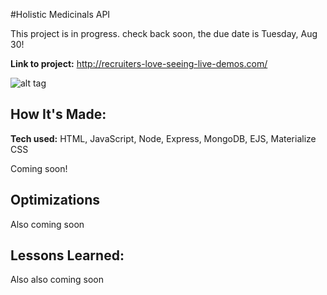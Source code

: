 #Holistic Medicinals API

This project is in progress. check back soon, the due date is Tuesday, Aug 30!

**Link to project:** http://recruiters-love-seeing-live-demos.com/

![alt tag](http://placecorgi.com/1200/650)

## How It's Made:

**Tech used:** HTML, JavaScript, Node, Express, MongoDB, EJS, Materialize CSS

Coming soon!

## Optimizations

Also coming soon

## Lessons Learned:

Also also coming soon
